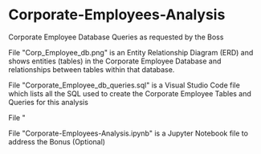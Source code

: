 # Corporate-Employees-Analysis
Corporate Employee Database Queries as requested by the Boss

File "Corp_Employee_db.png" is an Entity Relationship Diagram (ERD) and shows entities (tables) in the Corporate Employee Database and relationships between tables within that database.

File "Corporate_Employee_db_queries.sql" is a Visual Studio Code file which lists all the SQL used to create the Corporate Employee Tables and Queries for this analysis

File "

File "Corporate-Employees-Analysis.ipynb" is a Jupyter Notebook file to address the Bonus (Optional)

